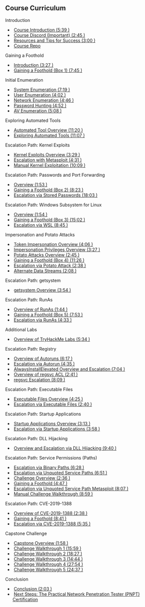 
## Course Curriculum

Introduction

-  [Course Introduction (5:39 )](https://academy.tcm-sec.com/courses/1154361/lectures/24794928)
-  [Course Discord (Important) (2:45 )](https://academy.tcm-sec.com/courses/1154361/lectures/24836414)
-  [Resources and Tips for Success (3:00 )](https://academy.tcm-sec.com/courses/1154361/lectures/24794930)
-  [Course Repo](https://academy.tcm-sec.com/courses/1154361/lectures/24833936)

Gaining a Foothold

-  [Introduction (3:27 )](https://academy.tcm-sec.com/courses/1154361/lectures/24794922)
-  [Gaining a Foothold (Box 1) (7:45 )](https://academy.tcm-sec.com/courses/1154361/lectures/24794927)

Initial Enumeration

-  [System Enumeration (7:19 )](https://academy.tcm-sec.com/courses/1154361/lectures/24794929)
-  [User Enumeration (4:02 )](https://academy.tcm-sec.com/courses/1154361/lectures/24794924)
-  [Network Enumeration (4:46 )](https://academy.tcm-sec.com/courses/1154361/lectures/24794925)
-  [Password Hunting (4:52 )](https://academy.tcm-sec.com/courses/1154361/lectures/24794926)
-  [AV Enumeration (5:08 )](https://academy.tcm-sec.com/courses/1154361/lectures/24794923)

Exploring Automated Tools

-  [Automated Tool Overview (11:20 )](https://academy.tcm-sec.com/courses/1154361/lectures/24795073)
-  [Exploring Automated Tools (11:07 )](https://academy.tcm-sec.com/courses/1154361/lectures/24795074)

Escalation Path: Kernel Exploits

-  [Kernel Exploits Overview (3:29 )](https://academy.tcm-sec.com/courses/1154361/lectures/24795071)
-  [Escalation with Metasploit (4:31 )](https://academy.tcm-sec.com/courses/1154361/lectures/24795069)
-  [Manual Kernel Exploitation (10:09 )](https://academy.tcm-sec.com/courses/1154361/lectures/24795072)

Escalation Path: Passwords and Port Forwarding

-  [Overview (1:53 )](https://academy.tcm-sec.com/courses/1154361/lectures/24795070)
-  [Gaining a Foothold (Box 2) (8:23 )](https://academy.tcm-sec.com/courses/1154361/lectures/24795068)
-  [Escalation via Stored Passwords (18:03 )](https://academy.tcm-sec.com/courses/1154361/lectures/24795067)

Escalation Path: Windows Subsystem for Linux

-  [Overview (1:54 )](https://academy.tcm-sec.com/courses/1154361/lectures/24797706)
-  [Gaining a Foothold (Box 3) (15:02 )](https://academy.tcm-sec.com/courses/1154361/lectures/24797720)
-  [Escalation via WSL (8:45 )](https://academy.tcm-sec.com/courses/1154361/lectures/24797735)

Impersonation and Potato Attacks

-  [Token Impersonation Overview (4:06 )](https://academy.tcm-sec.com/courses/1154361/lectures/24797719)
-  [Impersonation Privileges Overview (3:27 )](https://academy.tcm-sec.com/courses/1154361/lectures/24797727)
-  [Potato Attacks Overview (2:45 )](https://academy.tcm-sec.com/courses/1154361/lectures/24797708)
-  [Gaining a Foothold (Box 4) (11:26 )](https://academy.tcm-sec.com/courses/1154361/lectures/24797730)
-  [Escalation via Potato Attack (2:38 )](https://academy.tcm-sec.com/courses/1154361/lectures/24797707)
-  [Alternate Data Streams (2:08 )](https://academy.tcm-sec.com/courses/1154361/lectures/24797733)

Escalation Path: getsystem

-  [getsystem Overview (3:54 )](https://academy.tcm-sec.com/courses/1154361/lectures/24797709)

Escalation Path: RunAs

-  [Overview of RunAs (1:44 )](https://academy.tcm-sec.com/courses/1154361/lectures/24797732)
-  [Gaining a Foothold (Box 5) (7:53 )](https://academy.tcm-sec.com/courses/1154361/lectures/24797715)
-  [Escalation via RunAs (4:33 )](https://academy.tcm-sec.com/courses/1154361/lectures/24797713)

Additional Labs

-  [Overview of TryHackMe Labs (5:34 )](https://academy.tcm-sec.com/courses/1154361/lectures/24797721)

Escalation Path: Registry

-  [Overview of Autoruns (6:17 )](https://academy.tcm-sec.com/courses/1154361/lectures/24797736)
-  [Escalation via Autorun (4:35 )](https://academy.tcm-sec.com/courses/1154361/lectures/24797728)
-  [AlwaysInstallElevated Overview and Escalation (7:04 )](https://academy.tcm-sec.com/courses/1154361/lectures/24797714)
-  [Overview of regsvc ACL (2:41 )](https://academy.tcm-sec.com/courses/1154361/lectures/24797726)
-  [regsvc Escalation (8:09 )](https://academy.tcm-sec.com/courses/1154361/lectures/24797710)

Escalation Path: Executable Files

-  [Executable Files Overview (4:25 )](https://academy.tcm-sec.com/courses/1154361/lectures/24797738)
-  [Escalation via Executable Files (2:40 )](https://academy.tcm-sec.com/courses/1154361/lectures/24797729)

Escalation Path: Startup Applications

-  [Startup Applications Overview (3:13 )](https://academy.tcm-sec.com/courses/1154361/lectures/24797718)
-  [Escalation via Startup Applications (3:58 )](https://academy.tcm-sec.com/courses/1154361/lectures/24797712)

Escalation Path: DLL Hijacking

-  [Overview and Escalation via DLL Hijacking (9:40 )](https://academy.tcm-sec.com/courses/1154361/lectures/24797737)

Escalation Path: Service Permissions (Paths)

-  [Escalation via Binary Paths (6:28 )](https://academy.tcm-sec.com/courses/1154361/lectures/24797711)
-  [Escalation via Unquoted Service Paths (6:51 )](https://academy.tcm-sec.com/courses/1154361/lectures/24797734)
-  [Challenge Overview (2:36 )](https://academy.tcm-sec.com/courses/1154361/lectures/24797717)
-  [Gaining a Foothold (4:47 )](https://academy.tcm-sec.com/courses/1154361/lectures/24797724)
-  [Escalation via Unquoted Service Path Metasploit (8:07 )](https://academy.tcm-sec.com/courses/1154361/lectures/24797722)
-  [Manual Challenge Walkthrough (8:59 )](https://academy.tcm-sec.com/courses/1154361/lectures/24797725)

Escalation Path: CVE-2019-1388

-  [Overview of CVE-2019-1388 (2:38 )](https://academy.tcm-sec.com/courses/1154361/lectures/24797731)
-  [Gaining a Foothold (8:41 )](https://academy.tcm-sec.com/courses/1154361/lectures/24797716)
-  [Escalation via CVE-2019-1388 (5:35 )](https://academy.tcm-sec.com/courses/1154361/lectures/24797723)

Capstone Challenge

-  [Capstone Overview (1:58 )](https://academy.tcm-sec.com/courses/1154361/lectures/24798160)
-  [Challenge Walkthrough 1 (15:59 )](https://academy.tcm-sec.com/courses/1154361/lectures/24798161)
-  [Challenge Walkthrough 2 (18:27 )](https://academy.tcm-sec.com/courses/1154361/lectures/24798165)
-  [Challenge Walkthrough 3 (14:44 )](https://academy.tcm-sec.com/courses/1154361/lectures/24798162)
-  [Challenge Walkthrough 4 (27:54 )](https://academy.tcm-sec.com/courses/1154361/lectures/24798167)
-  [Challenge Walkthrough 5 (24:37 )](https://academy.tcm-sec.com/courses/1154361/lectures/24798164)

Conclusion

-  [Conclusion (2:03 )](https://academy.tcm-sec.com/courses/1154361/lectures/24798163)
-  [Next Steps: The Practical Network Penetration Tester (PNPT) Certification](https://academy.tcm-sec.com/courses/1154361/lectures/60390775)